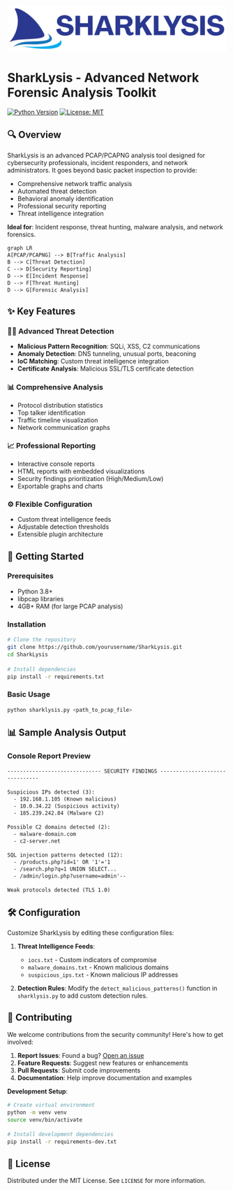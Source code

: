 ![SharkLysis Banner](https://github.com/kh44key/SharkLysis/blob/main/assests/banner.png)  
# SharkLysis - Advanced Network Forensic Analysis Toolkit

[![Python Version](https://img.shields.io/badge/Python-3.8%2B-blue?logo=python)](https://www.python.org/)
[![License: MIT](https://img.shields.io/badge/License-MIT-yellow.svg)](https://opensource.org/licenses/MIT)

## 🔍 Overview

SharkLysis is an advanced PCAP/PCAPNG analysis tool designed for cybersecurity professionals, incident responders, and network administrators. It goes beyond basic packet inspection to provide:

- Comprehensive network traffic analysis
- Automated threat detection
- Behavioral anomaly identification
- Professional security reporting
- Threat intelligence integration

**Ideal for**: Incident response, threat hunting, malware analysis, and network forensics.

```mermaid
graph LR
A[PCAP/PCAPNG] --> B[Traffic Analysis]
B --> C[Threat Detection]
C --> D[Security Reporting]
D --> E[Incident Response]
D --> F[Threat Hunting]
D --> G[Forensic Analysis]
```

## ✨ Key Features

### 🕵️‍♂️ Advanced Threat Detection
- **Malicious Pattern Recognition**: SQLi, XSS, C2 communications
- **Anomaly Detection**: DNS tunneling, unusual ports, beaconing
- **IoC Matching**: Custom threat intelligence integration
- **Certificate Analysis**: Malicious SSL/TLS certificate detection

### 📊 Comprehensive Analysis
- Protocol distribution statistics
- Top talker identification
- Traffic timeline visualization
- Network communication graphs

### 📈 Professional Reporting
- Interactive console reports
- HTML reports with embedded visualizations
- Security findings prioritization (High/Medium/Low)
- Exportable graphs and charts

### ⚙️ Flexible Configuration
- Custom threat intelligence feeds
- Adjustable detection thresholds
- Extensible plugin architecture

## 🚀 Getting Started

### Prerequisites
- Python 3.8+
- libpcap libraries
- 4GB+ RAM (for large PCAP analysis)

### Installation

```bash
# Clone the repository
git clone https://github.com/yourusername/SharkLysis.git
cd SharkLysis

# Install dependencies
pip install -r requirements.txt
```

### Basic Usage

```bash
python sharklysis.py <path_to_pcap_file>
```

## 📊 Sample Analysis Output

### Console Report Preview
```
------------------------------ SECURITY FINDINGS -------------------------------

Suspicious IPs detected (3):
  - 192.168.1.105 (Known malicious)
  - 10.0.34.22 (Suspicious activity)
  - 185.239.242.84 (Malware C2)

Possible C2 domains detected (2):
  - malware-domain.com
  - c2-server.net

SQL injection patterns detected (12):
  - /products.php?id=1' OR '1'='1
  - /search.php?q=1 UNION SELECT...
  - /admin/login.php?username=admin'--

Weak protocols detected (TLS 1.0)
```

## 🛠 Configuration

Customize SharkLysis by editing these configuration files:

1. **Threat Intelligence Feeds**:
   - `iocs.txt` - Custom indicators of compromise
   - `malware_domains.txt` - Known malicious domains
   - `suspicious_ips.txt` - Known malicious IP addresses

2. **Detection Rules**:
Modify the `detect_malicious_patterns()` function in `sharklysis.py` to add custom detection rules.

## 🤝 Contributing

We welcome contributions from the security community! Here's how to get involved:

1. **Report Issues**: Found a bug? [Open an issue](https://https://github.com/kh44key/SharkLysis/issues)
2. **Feature Requests**: Suggest new features or enhancements
3. **Pull Requests**: Submit code improvements
4. **Documentation**: Help improve documentation and examples

**Development Setup**:
```bash
# Create virtual environment
python -m venv venv
source venv/bin/activate

# Install development dependencies
pip install -r requirements-dev.txt

```

## 📜 License

Distributed under the MIT License. See `LICENSE` for more information.
